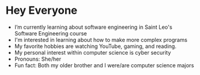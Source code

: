 # Hey Everyone

- I’m currently learning about software engineering in Saint Leo's Software Engineering course
- I'm interested in learning about how to make more complex programs
- My favorite hobbies are watching YouTube, gaming, and reading.
- My personal interest within computer science is cyber security
- Pronouns: She/her
- Fun fact: Both my older brother and I were/are computer science majors
